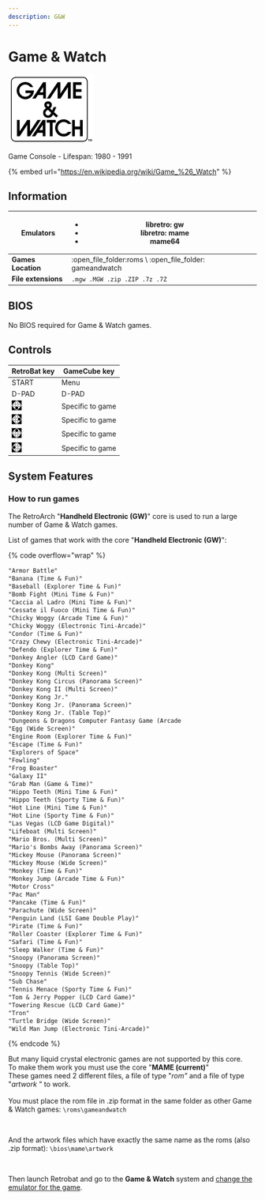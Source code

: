 ```yaml
---
description: G&W
---
```


# Game & Watch

![](<../../.gitbook/assets/image (3) (2).png>)

Game Console - Lifespan: 1980 - 1991

{% embed url="https://en.wikipedia.org/wiki/Game_%26_Watch" %}

## Information

| **Emulators**       | <ul><li>libretro: gw</li><li>libretro: mame</li><li>mame64</li></ul> |   |
| ------------------- | -------------------------------------------------------------------- | - |
| **Games Location**  | :open\_file\_folder:roms \ :open\_file\_folder: gameandwatch         |   |
| **File extensions** | `.mgw .MGW .zip .ZIP .7z .7Z`                                        |   |

## BIOS

No BIOS required for Game & Watch games.

## Controls

| RetroBat key                                                                    | GameCube key     |
| ------------------------------------------------------------------------------- | ---------------- |
| START                                                                           | Menu             |
| D-PAD                                                                           | D-PAD            |
| ![A](<../../.gitbook/assets/image (1) (2).png>)                                 | Specific to game |
| ![B](<../../.gitbook/assets/image (4).png>)                                     | Specific to game |
| <img src="../../.gitbook/assets/image (3) (1).png" alt="" data-size="original"> | Specific to game |
| <img src="../../.gitbook/assets/image (2).png" alt="" data-size="line">         | Specific to game |

## System Features

### How to run games

The RetroArch "**Handheld Electronic (GW)**" core is used to run a large number of Game & Watch games.

List of games that work with the core "**Handheld Electronic (GW)**":

{% code overflow="wrap" %}
```
"Armor Battle"
"Banana (Time & Fun)"
"Baseball (Explorer Time & Fun)"
"Bomb Fight (Mini Time & Fun)"
"Caccia al Ladro (Mini Time & Fun)"
"Cessate il Fuoco (Mini Time & Fun)"
"Chicky Woggy (Arcade Time & Fun)"
"Chicky Woggy (Electronic Tini-Arcade)"
"Condor (Time & Fun)"
"Crazy Chewy (Electronic Tini-Arcade)"
"Defendo (Explorer Time & Fun)"
"Donkey Angler (LCD Card Game)"
"Donkey Kong"
"Donkey Kong (Multi Screen)"
"Donkey Kong Circus (Panorama Screen)"
"Donkey Kong II (Multi Screen)"
"Donkey Kong Jr."
"Donkey Kong Jr. (Panorama Screen)"
"Donkey Kong Jr. (Table Top)"
"Dungeons & Dragons Computer Fantasy Game (Arcade
"Egg (Wide Screen)"
"Engine Room (Explorer Time & Fun)"
"Escape (Time & Fun)"
"Explorers of Space"
"Fowling"
"Frog Boaster"
"Galaxy II"
"Grab Man (Game & Time)"
"Hippo Teeth (Mini Time & Fun)"
"Hippo Teeth (Sporty Time & Fun)"
"Hot Line (Mini Time & Fun)"
"Hot Line (Sporty Time & Fun)"
"Las Vegas (LCD Game Digital)"
"Lifeboat (Multi Screen)"
"Mario Bros. (Multi Screen)"
"Mario's Bombs Away (Panorama Screen)"
"Mickey Mouse (Panorama Screen)"
"Mickey Mouse (Wide Screen)"
"Monkey (Time & Fun)"
"Monkey Jump (Arcade Time & Fun)"
"Motor Cross"
"Pac Man"
"Pancake (Time & Fun)"
"Parachute (Wide Screen)"
"Penguin Land (LSI Game Double Play)"
"Pirate (Time & Fun)"
"Roller Coaster (Explorer Time & Fun)"
"Safari (Time & Fun)"
"Sleep Walker (Time & Fun)"
"Snoopy (Panorama Screen)"
"Snoopy (Table Top)"
"Snoopy Tennis (Wide Screen)"
"Sub Chase"
"Tennis Menace (Sporty Time & Fun)"
"Tom & Jerry Popper (LCD Card Game)"
"Towering Rescue (LCD Card Game)"
"Tron"
"Turtle Bridge (Wide Screen)"
"Wild Man Jump (Electronic Tini-Arcade)"
```
{% endcode %}

But many liquid crystal electronic games are not supported by this core.\
To make them work you must use the core "**MAME (current)**"\
These games need 2 different files, a file of type "_rom"_ and a file of type "_artwork_ " to work.\
\
You must place the rom file in .zip format in the same folder as other Game & Watch games: `\roms\gameandwatch`

<figure><img src="https://i.imgur.com/ALEygG9.png" alt=""><figcaption></figcaption></figure>

And the artwork files which have exactly the same name as the roms (also .zip format): `\bios\mame\artwork`

<figure><img src="https://i.imgur.com/H39e9W9.png" alt=""><figcaption></figcaption></figure>

Then launch Retrobat and go to the **Game & Watch** system and [change the emulator for the game](../../get-started/running-a-game.md#choosing-the-emulator).
